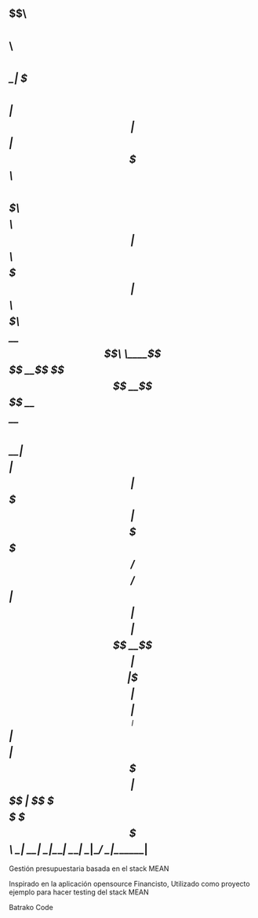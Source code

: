 $$$$$$$$\$$\                           $$\   $$\               $$\          
$$  _____\__|                          $$$\  $$ |              $$ |         
$$ |     $$\$$$$$$$\  $$$$$$\ $$$$$$$\ $$$$\ $$ |$$$$$$\  $$$$$$$ |$$$$$$\  
$$$$$\   $$ $$  __$$\ \____$$\$$  __$$\$$ $$\$$ $$  __$$\$$  __$$ $$  __$$\ 
$$  __|  $$ $$ |  $$ |$$$$$$$ $$ |  $$ $$ \$$$$ $$ /  $$ $$ /  $$ $$$$$$$$ |
$$ |     $$ $$ |  $$ $$  __$$ $$ |  $$ $$ |\$$$ $$ |  $$ $$ |  $$ $$   ____|
$$ |     $$ $$ |  $$ \$$$$$$$ $$ |  $$ $$ | \$$ \$$$$$$  \$$$$$$$ \$$$$$$$\ 
\__|     \__\__|  \__|\_______\__|  \__\__|  \__|\______/ \_______|\_______|
----------------------------------------------------------------------------


Gestión presupuestaria basada en el stack MEAN

Inspirado en la aplicación opensource Financisto,
Utilizado como proyecto ejemplo para hacer testing del stack MEAN

Batrako Code 

